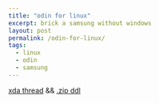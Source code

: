 ```yaml
---
title: "odin for linux"
excerpt: brick a samsung without windows
layout: post
permalink: /odin-for-linux/
tags:
  - linux
  - odin
  - samsung
---
```


[xda thread](https://forum.xda-developers.com/t/official-samsung-odin-v4-1-2-1-dc05e3ea-for-linux.4453423/) &amp;&amp; [.zip ddl](https://forum.xda-developers.com/attachments/odin-zip.5629297/)
